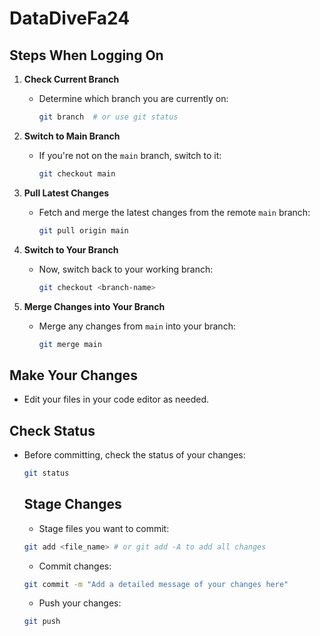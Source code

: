 # DataDiveFa24

## Steps When Logging On

1. **Check Current Branch**
   - Determine which branch you are currently on:
     ```bash
     git branch  # or use git status
     ```

2. **Switch to Main Branch**
   - If you're not on the `main` branch, switch to it:
     ```bash
     git checkout main
     ```

3. **Pull Latest Changes**
   - Fetch and merge the latest changes from the remote `main` branch:
     ```bash
     git pull origin main
     ```

4. **Switch to Your Branch**
   - Now, switch back to your working branch:
     ```bash
     git checkout <branch-name>
     ```

5. **Merge Changes into Your Branch**
   - Merge any changes from `main` into your branch:
     ```bash
     git merge main
     ```

## Make Your Changes
- Edit your files in your code editor as needed.

## Check Status
- Before committing, check the status of your changes:
  ```bash
  git status
  ```

  ## Stage Changes
  - Stage files you want to commit:
  ```bash
  git add <file_name> # or git add -A to add all changes
  ```
  - Commit changes:
  ```bash
  git commit -m "Add a detailed message of your changes here"
  ```
  - Push your changes:
  ```bash
  git push
  ```